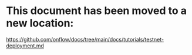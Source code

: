 # This document has been moved to a new location:

https://github.com/onflow/docs/tree/main/docs/tutorials/testnet-deployment.md
